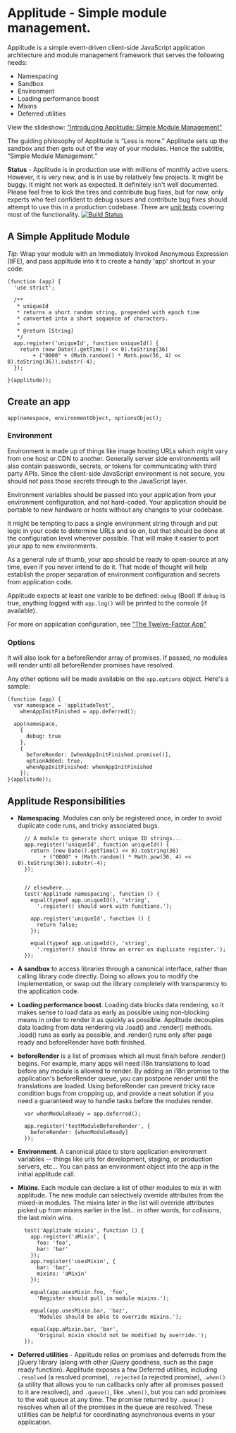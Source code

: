 # Applitude - Simple module management.

Applitude is a simple event-driven client-side JavaScript application architecture and module management framework that serves the following needs:

* Namespacing
* Sandbox
* Environment
* Loading performance boost
* Mixins
* Deferred utilities

View the slideshow: ["Introducing Applitude: Simple Module Management"](https://docs.google.com/presentation/embed?id=1BQ6s5EzLqenWZX1RCUIgVlJViKzjZAvvxN4UVkQzspo&start=false&loop=false&delayms=10000)

The guiding philosophy of Applitude is “Less is more.” Applitude sets up the sandbox and then gets out of the way of your modules. Hence the subtitle, “Simple Module Management.”

**Status** - Applitude is in production use with millions of monthly active users. However, it is very new, and is in use by relatively few projects. It might be buggy. It might not work as expected. It definitely isn't well documented. Please feel free to kick the tires and contribute bug fixes, but for now, only experts who feel confident to debug issues and contribute bug fixes should attempt to use this in a production codebase.
There are [unit tests](http://applitude.herokuapp.com/) covering most of the functionality. [![Build Status](https://secure.travis-ci.org/dilvie/applitude.png)](http://travis-ci.org/dilvie/applitude)

## A Simple Applitude Module

*Tip:* Wrap your module with an Immediately Invoked Anonymous Expression (IIFE), and pass applitude into it to create a handy 'app' shortcut in your code:

    (function (app) {
      'use strict';
    
      /**
       * uniqueId
       * returns a short random string, prepended with epoch time
       * converted into a short sequence of characters.
       * 
       * @return [String] 
       */
      app.register('uniqueId', function uniqueId() {
        return (new Date().getTime() << 0).toString(36)
            + ("0000" + (Math.random() * Math.pow(36, 4) << 0).toString(36)).substr(-4);
      });
    
    }(applitude));

## Create an app

    app(namespace, environmentObject, optionsObject);

### Environment

Environment is made up of things like image hosting URLs which might vary from one host or CDN to another. Generally server side environments will also contain passwords, secrets, or tokens for communicating with third party APIs. Since the client-side JavaScript environment is not secure, you should not pass those secrets through to the JavaScript layer.

Environment variables should be passed into your application from your environment configuration, and not hard-coded. Your application should be portable to new hardware or hosts without any changes to your codebase.

It might be tempting to pass a single environment string through and put logic in your code to determine URLs and so on, but that should be done at the configuration level wherever possible. That will make it easier to port your app to new environments.

As a general rule of thumb, your app should be ready to open-source at any time, even if you never intend to do it. That mode of thought will help establish the proper separation of environment configuration and secrets from application code.

Applitude expects at least one varible to be defined: `debug` (Bool) If `debug` is true, anything logged with `app.log()` will be printed to the console (if available).

For more on application configuration, see ["The Twelve-Factor App"](http://www.12factor.net/config)

### Options

It will also look for a beforeRender array of promises. If passed, no modules will render until all beforeRender promises have resolved.

Any other options will be made available on the `app.options` object. Here's a sample:

    (function (app) {
      var namespace = 'applitudeTest',
        whenAppInitFinished = app.deferred();
    
      app(namespace,
        {
          debug: true
        },
        {
          beforeRender: [whenAppInitFinished.promise()],
          optionAdded: true,
          whenAppInitFinished: whenAppInitFinished
        });
    }(applitude));

## Applitude Responsibilities

* **Namespacing**. Modules can only be registered once, in order to avoid duplicate code runs, and tricky associated bugs.

        // A module to generate short unique ID strings...
        app.register('uniqueId', function uniqueId() {
          return (new Date().getTime() << 0).toString(36)
              + ("0000" + (Math.random() * Math.pow(36, 4) << 0).toString(36)).substr(-4);
        });


        // elsewhere...
        test('Applitude namespacing', function () {
          equal(typeof app.uniqueId(), 'string',
            '.register() should work with functions.');
    
          app.register('uniqueId', function () {
            return false;
          });
    
          equal(typeof app.uniqueId(), 'string',
            '.register() should throw an error on duplicate register.');
        });

* **A sandbox** to access libraries through a canonical interface, rather than calling library code directly. Doing so allows you to modify the implementation, or swap out the library completely with transparency to the application code.

* **Loading performance boost**. Loading data blocks data rendering, so it makes sense to load data as early as possible using non-blocking means in order to render it as quickly as possible. Applitude decouples data loading from data rendering via .load() and .render() methods. .load() runs as early as possible, and .render() runs only after page ready and beforeRender have both finished.

* **beforeRender** is a list of promises which all must finish before .render() begins. For example, many apps will need i18n translations to load before any module is allowed to render. By adding an i18n promise to the application's beforeRender queue, you can postpone render until the translations are loaded. Using beforeRender can prevent tricky race condition bugs from cropping up, and provide a neat solution if you need a guaranteed way to handle tasks before the modules render.

        var whenModuleReady = app.deferred();
  
        app.register('testModuleBeforeRender', {
          beforeRender: [whenModuleReady]
        });

* **Environment**. A canonical place to store application environment variables -- things like urls for development, staging, or production servers, etc... You can pass an environment object into the app in the initial applitude call.

* **Mixins**. Each module can declare a list of other modules to mix in with applitude. The new module can selectively override attributes from the mixed-in modules. The mixins later in the list will override attributes picked up from mixins earlier in the list... in other words, for collisions, the last mixin wins.
    
        
        test('Applitude mixins', function () {
          app.register('aMixin', {
            foo: 'foo',
            bar: 'bar'
          });
          app.register('usesMixin', {
            bar: 'baz',
            mixins: 'aMixin'
          });
        
          equal(app.usesMixin.foo, 'foo',
            'Register should pull in module mixins.');
        
          equal(app.usesMixin.bar, 'baz',
            'Modules should be able to override mixins.');
        
          equal(app.aMixin.bar, 'bar',
            'Original mixin should not be modified by override.');
        });

* **Deferred utilities** - Applitude relies on promises and deferreds from the jQuery library (along with other jQuery goodness, such as the page ready function). Applitude exposes a few Deferred utilities, including `.resolved` (a resolved promise), `.rejected` (a rejected promise), `.when()` (a utility that allows you to run callbacks only after all promises passed to it are resolved), and `.queue()`, like `.when()`, but you can add promises to the wait queue at any time. The promise returned by `.queue()` resolves when all of the promises in the queue are resolved. These utilities can be helpful for coordinating asynchronous events in your application.